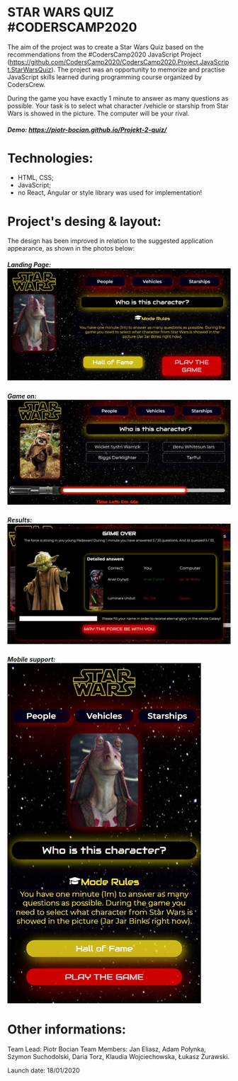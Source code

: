 # STAR WARS QUIZ #CODERSCAMP2020

The aim of the project was to create a Star Wars Quiz based on the recommendations from the #CodersCamp2020 JavaScript Project (https://github.com/CodersCamp2020/CodersCamp2020.Project.JavaScript.StarWarsQuiz). The project was an opportunity to memorize and practise JavaScript skills learned during programming course organized by CodersCrew.

During the game you have exactly 1 minute to answer as many questions as possible. Your task is to select what character /vehicle or starship from Star Wars is showed in the picture. The computer will be your rival. 

#####  Demo: https://piotr-bocian.github.io/Projekt-2-quiz/

# Technologies:

  - HTML, CSS;
  - JavaScript;
  - no React, Angular or style library was used for implementation!


# Project's desing & layout:
The design has been improved in relation to the suggested application appearance, as shown in the photos below:
#####  Landing Page: ![game-on](.github/images/landing-page.jpg)
#####  Game on: ![game-on](.github/images/game-on.jpg)
#####  Results: ![results](.github/images/results.jpg)
#####  Mobile support: ![mobile](.github/images/mobile.jpg)

# Other informations:
Team Lead: Piotr Bocian
Team Members: Jan Eliasz, Adam Połynka, Szymon Suchodolski, Daria Torz, Klaudia Wojciechowska, Łukasz Żurawski.

Launch date: 18/01/2020


